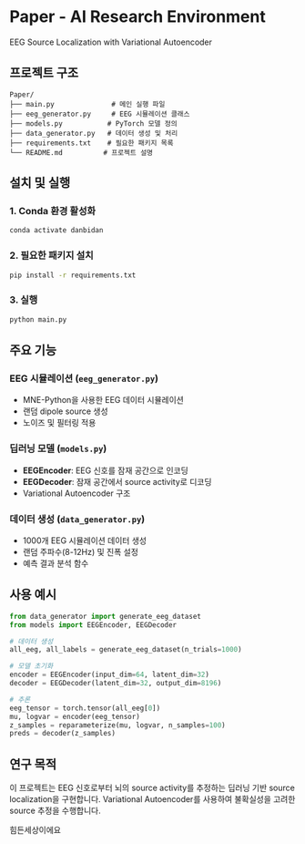 # Paper - AI Research Environment

EEG Source Localization with Variational Autoencoder

## 프로젝트 구조

```
Paper/
├── main.py              # 메인 실행 파일
├── eeg_generator.py     # EEG 시뮬레이션 클래스
├── models.py           # PyTorch 모델 정의
├── data_generator.py   # 데이터 생성 및 처리
├── requirements.txt    # 필요한 패키지 목록
└── README.md          # 프로젝트 설명
```

## 설치 및 실행

### 1. Conda 환경 활성화
```bash
conda activate danbidan
```

### 2. 필요한 패키지 설치
```bash
pip install -r requirements.txt
```

### 3. 실행
```bash
python main.py
```

## 주요 기능

### EEG 시뮬레이션 (`eeg_generator.py`)
- MNE-Python을 사용한 EEG 데이터 시뮬레이션
- 랜덤 dipole source 생성
- 노이즈 및 필터링 적용

### 딥러닝 모델 (`models.py`)
- **EEGEncoder**: EEG 신호를 잠재 공간으로 인코딩
- **EEGDecoder**: 잠재 공간에서 source activity로 디코딩
- Variational Autoencoder 구조

### 데이터 생성 (`data_generator.py`)
- 1000개 EEG 시뮬레이션 데이터 생성
- 랜덤 주파수(8-12Hz) 및 진폭 설정
- 예측 결과 분석 함수

## 사용 예시

```python
from data_generator import generate_eeg_dataset
from models import EEGEncoder, EEGDecoder

# 데이터 생성
all_eeg, all_labels = generate_eeg_dataset(n_trials=1000)

# 모델 초기화
encoder = EEGEncoder(input_dim=64, latent_dim=32)
decoder = EEGDecoder(latent_dim=32, output_dim=8196)

# 추론
eeg_tensor = torch.tensor(all_eeg[0])
mu, logvar = encoder(eeg_tensor)
z_samples = reparameterize(mu, logvar, n_samples=100)
preds = decoder(z_samples)
```

## 연구 목적

이 프로젝트는 EEG 신호로부터 뇌의 source activity를 추정하는 딥러닝 기반 source localization을 구현합니다. Variational Autoencoder를 사용하여 불확실성을 고려한 source 추정을 수행합니다.

힘든세상이에요
